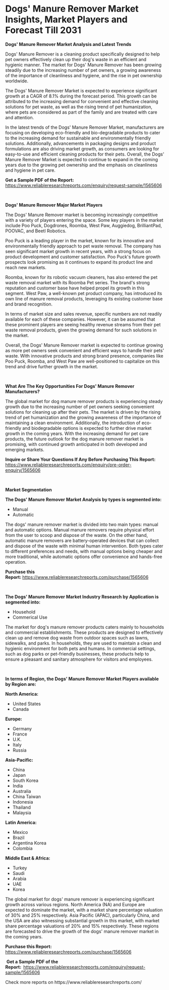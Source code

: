 <p><h1>Dogs' Manure Remover Market Insights, Market Players and Forecast Till 2031</h1></p><p><strong>Dogs' Manure Remover Market Analysis and Latest Trends</strong></p>
<p><p>Dogs' Manure Remover is a cleaning product specifically designed to help pet owners effectively clean up their dog's waste in an efficient and hygienic manner. The market for Dogs' Manure Remover has been growing steadily due to the increasing number of pet owners, a growing awareness of the importance of cleanliness and hygiene, and the rise in pet ownership worldwide.</p><p>The Dogs' Manure Remover Market is expected to experience significant growth at a CAGR of 8.1% during the forecast period. This growth can be attributed to the increasing demand for convenient and effective cleaning solutions for pet waste, as well as the rising trend of pet humanization, where pets are considered as part of the family and are treated with care and attention.</p><p>In the latest trends of the Dogs' Manure Remover Market, manufacturers are focusing on developing eco-friendly and bio-degradable products to cater to the increasing demand for sustainable and environmentally friendly solutions. Additionally, advancements in packaging designs and product formulations are also driving market growth, as consumers are looking for easy-to-use and efficient cleaning products for their pets. Overall, the Dogs' Manure Remover Market is expected to continue to expand in the coming years due to the growing pet ownership and the emphasis on cleanliness and hygiene in pet care.</p></p>
<p><strong>Get a Sample PDF of the Report:&nbsp;</strong> <a href="https://www.reliableresearchreports.com/enquiry/request-sample/1565606">https://www.reliableresearchreports.com/enquiry/request-sample/1565606</a></p>
<p>&nbsp;</p>
<p><strong>Dogs' Manure Remover Major Market Players</strong></p>
<p><p>The Dogs' Manure Remover market is becoming increasingly competitive with a variety of players entering the space. Some key players in the market include Poo Puck, Dogdrones, Roomba, West Paw, Auggiedog, BrilliantPad, POOVAC, and Beetl Robotics.</p><p>Poo Puck is a leading player in the market, known for its innovative and environmentally friendly approach to pet waste removal. The company has seen significant market growth in recent years, with a strong focus on product development and customer satisfaction. Poo Puck's future growth prospects look promising as it continues to expand its product line and reach new markets.</p><p>Roomba, known for its robotic vacuum cleaners, has also entered the pet waste removal market with its Roomba Pet series. The brand's strong reputation and customer base have helped propel its growth in this segment. West Paw, a well-known pet product company, has introduced its own line of manure removal products, leveraging its existing customer base and brand recognition.</p><p>In terms of market size and sales revenue, specific numbers are not readily available for each of these companies. However, it can be assumed that these prominent players are seeing healthy revenue streams from their pet waste removal products, given the growing demand for such solutions in the market.</p><p>Overall, the Dogs' Manure Remover market is expected to continue growing as more pet owners seek convenient and efficient ways to handle their pets' waste. With innovative products and strong brand presence, companies like Poo Puck, Roomba, and West Paw are well-positioned to capitalize on this trend and drive further growth in the market.</p></p>
<p>&nbsp;</p>
<p><strong>What Are The Key Opportunities For Dogs' Manure Remover Manufacturers?</strong></p>
<p><p>The global market for dog manure remover products is experiencing steady growth due to the increasing number of pet owners seeking convenient solutions for cleaning up after their pets. The market is driven by the rising trend of pet humanization and the growing awareness of the importance of maintaining a clean environment. Additionally, the introduction of eco-friendly and biodegradable options is expected to further drive market growth in the coming years. With the increasing demand for pet care products, the future outlook for the dog manure remover market is promising, with continued growth anticipated in both developed and emerging markets.</p></p>
<p><strong>Inquire or Share Your Questions If Any Before Purchasing This Report:</strong> <a href="https://www.reliableresearchreports.com/enquiry/pre-order-enquiry/1565606">https://www.reliableresearchreports.com/enquiry/pre-order-enquiry/1565606</a></p>
<p>&nbsp;</p>
<p><strong>Market Segmentation</strong></p>
<p><strong>The Dogs' Manure Remover Market Analysis by types is segmented into:</strong></p>
<p><ul><li>Manual</li><li>Automatic</li></ul></p>
<p><p>The dogs' manure remover market is divided into two main types: manual and automatic options. Manual manure removers require physical effort from the user to scoop and dispose of the waste. On the other hand, automatic manure removers are battery-operated devices that can collect and dispose of the waste with minimal human intervention. Both types cater to different preferences and needs, with manual options being cheaper and more traditional, while automatic options offer convenience and hands-free operation.</p></p>
<p><strong>Purchase this Report:&nbsp;</strong><a href="https://www.reliableresearchreports.com/purchase/1565606">https://www.reliableresearchreports.com/purchase/1565606</a></p>
<p>&nbsp;</p>
<p><strong>The Dogs' Manure Remover Market Industry Research by Application is segmented into:</strong></p>
<p><ul><li>Household</li><li>Commerical Use</li></ul></p>
<p><p>The market for dog's manure remover products caters mainly to households and commercial establishments. These products are designed to effectively clean up and remove dog waste from outdoor spaces such as lawns, sidewalks, and parks. In households, they are used to maintain a clean and hygienic environment for both pets and humans. In commercial settings, such as dog parks or pet-friendly businesses, these products help to ensure a pleasant and sanitary atmosphere for visitors and employees.</p></p>
<p>&nbsp;</p>
<p><strong>In terms of Region, the Dogs' Manure Remover Market Players available by Region are:</strong></p>
<p>
    <p> <strong> North America: </strong>
        <ul>
            <li>United States</li>
            <li>Canada</li>
        </ul>
        </p> 
    <p> <strong> Europe: </strong>
        <ul>
            <li>Germany</li>
            <li>France</li>
            <li>U.K.</li>
            <li>Italy</li>
            <li>Russia</li>
        </ul>
        </p> 
    <p> <strong> Asia-Pacific: </strong>
        <ul>
            <li>China</li>
            <li>Japan</li>
            <li>South Korea</li>
            <li>India</li>
            <li>Australia</li>
            <li>China Taiwan</li>
            <li>Indonesia</li>
            <li>Thailand</li>
            <li>Malaysia</li>
        </ul>
        </p> 
    <p> <strong> Latin America: </strong>
        <ul>
            <li>Mexico</li>
            <li>Brazil</li>
            <li>Argentina Korea</li>
            <li>Colombia</li>
        </ul>
        </p> 
    <p> <strong> Middle East & Africa: </strong>
        <ul>
            <li>Turkey</li>
            <li>Saudi</li>
            <li>Arabia</li>
            <li>UAE</li>
            <li>Korea</li>
        </ul>
    </p>
    </p>
<p><p>The global market for dogs' manure remover is experiencing significant growth across various regions. North America (NA) and Europe are expected to dominate the market, with a market share percentage valuation of 30% and 25% respectively. Asia Pacific (APAC), particularly China, and the USA are also witnessing substantial growth in this market, with market share percentage valuations of 20% and 15% respectively. These regions are forecasted to drive the growth of the dogs' manure remover market in the coming years.</p></p>
<p><strong>Purchase this Report: </strong><a href="https://www.reliableresearchreports.com/purchase/1565606">https://www.reliableresearchreports.com/purchase/1565606</a></p>
<p>&nbsp;<strong>Get a Sample PDF of the Report:&nbsp;&nbsp;</strong><a href="https://www.reliableresearchreports.com/enquiry/request-sample/1565606">https://www.reliableresearchreports.com/enquiry/request-sample/1565606</a></p>
<p><strong></strong></p>
<p>Check more reports on https://www.reliableresearchreports.com/</p>